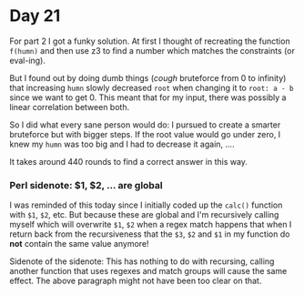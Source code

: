 # Day 21

For part 2 I got a funky solution. At first I thought of recreating the function `f(humn)` and then use z3 to find a number which matches the constraints (or eval-ing).

But I found out by doing dumb things (*cough* bruteforce from 0 to infinity) that increasing `humn` slowly decreased `root` when changing it to `root: a - b` since we want to get 0. This meant that for my input, there was possibly a linear correlation between both.

So I did what every sane person would do: I pursued to create a smarter bruteforce but with bigger steps. If the root value would go under zero, I knew my `humn` was too big and I had to decrease it again, ....

It takes around 440 rounds to find a correct answer in this way.

### Perl sidenote: $1, $2, ... are global

I was reminded of this today since I initially coded up the `calc()` function with `$1`, `$2`, etc. But because these are global and I'm recursively calling myself which will overwrite `$1`, `$2` when a regex match happens that when I return back from the recursiveness that the `$3`, `$2` and `$1` in my function do **not** contain the same value anymore!

Sidenote of the sidenote: This has nothing to do with recursing, calling another function that uses regexes and match groups will cause the same effect. The above paragraph might not have been too clear on that.
